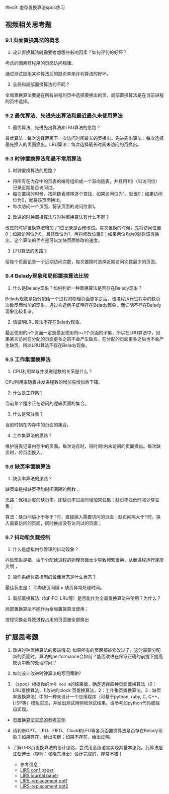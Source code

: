 #lec9: 虚存置换算法spoc练习

## 视频相关思考题

### 9.1 页面置换算法的概念

1. 设计置换算法时需要考虑哪些影响因素？如何评判的好坏？

考虑的因素有程序的页面访问规律。

通过测试应用某种算法后的缺页率来评判算法的好坏。

2. 全局和局部置换算法的不同？

全局置换算法要是在所有进程的页中选择要换出的页，局部置换算法是在当前进程的页中选择。

### 9.2 最优算法、先进先出算法和最近最久未使用算法

1. 最优算法、先进先出算法和LRU算法的思路？

最优算法：每次选择距离下一次访问时间最长的页换出。先进先出算法：每次选择最先换入的页面换出。LRU算法：每次选择最长时间未访问的页换出。

### 9.3 时钟置换算法和最不常用算法

1. 时钟置换算法的思路？

- 将所有在内存中的页表的编号组织成一个双向链表，并且用1位（叫访问位）记录近期是否访问过。
- 每次置换的时候，按照链表顺序逐个查找，如果访问位为1，就置0；如果访问位为0，就将该页面换出。
- 每次访问一个页面，将该页面的访问位置1。

2. 改进的时钟置换算法与时钟置换算法有什么不同？

改进的时钟置换算法增加了1位记录是否修改过。每次置换的时候，先将访问位置0；如果访问位为0，且修改位为1，再将修改位置0；如果两位均为0就将该页换出。这个算法的优点是可以加快页面修改的速度。

3. LFU算法的思路？

给每个页面记录一个近期访问次数，每次置换时选择近期访问次数最少的页面。

### 9.4 Belady现象和局部置换算法比较

1. 什么是Belady现象？如何判断一种置换算法是否存在Belady现象？

Belady现象是指分配给一个进程的物理页面更多之后，该进程运行过程中的缺页次数反而增加的现象。通过构造例子证明存在Belady现象，而证明不存在Belady现象比较复杂。

2. 请证明LRU算法不存在Belady现象。

最近使用的n个页面一定是最近使用的n+1个页面的子集，所以在LRU算法中，如果某次访问在分配的页面更多之前不会产生缺页，在分配的页面更多之后也不会产生缺页。所以LRU算法不存在Belady现象。

### 9.5 工作集置换算法

1. CPU利用率与并发进程数的关系是什么？

CPU利用率随着并发进程数的增加先增加后下降。

2. 什么是工作集？

当前某个程序正在访问的逻辑页面的集合。

3. 什么是常驻集？

当前时刻在内存中的页面的集合。

4. 工作集算法的思路？

维护链表记录内存中的页面。每次访存时，将时间t内未访问的页面换出。每次缺页时，将页面换入。

### 9.6 缺页率置换算法

1. 缺页率算法的思路？

缺页率是指缺页平均时间间隔的倒数；

思路：保持适度的缺页率。即缺页率过高时增加常驻集；缺页率过低时减少常驻集；

算法：缺页间隔小于等于T时，直接换入需要访问的页面；缺页间隔大于T时，换入需要访问的页面，同时换出没有访问过的页面；

### 9.7 抖动和负载控制

1. 什么是虚拟内存管理的抖动现象？

抖动现象是指，由于分配给进程的物理页面太少导致频繁置换，从而进程运行速度变慢；

2. 操作系统负载控制的最佳状态是什么状态？

最佳状态是： 平均缺页间隔 = 缺页异常处理时间。

3. 局部置换算法（如FIFO, LRU等）是否能作为全局置换算法来使用？为什么？

局部置换算法不能作为全局置换算法使用；

进程切换会导致进程占用的页面被全部换出

## 扩展思考题

1. 改进时钟置换算法的极端情况: 如果所有的页面都被修改过了，这时需要分配新的页面时，算法的performance会如何？能否改进在保证正确的前提下提高缺页中断的处理时间？

2. 如何设计改进时钟算法的写回策略?

3. （spoc）根据你的`学号 mod 4`的结果值，确定选择四种页面置换算法（0：LRU置换算法，1:改进的clock 页置换算法，2：工作集页置换算法，3：缺页率置换算法）中的一种来设计一个应用程序（可基于python, ruby, C, C++，LISP等）模拟实现，并给出测试用例和测试结果。请参考如python代码或独自实现。
 - [页置换算法实现的参考实例](https://github.com/chyyuu/ucore_lab/blob/master/related_info/lab3/page-replacement-policy.py)

4. 请判断OPT、LRU、FIFO、Clock和LFU等各页面置换算法是否存在Belady现象？如果存在，给出实例；如果不存在，给出证明。

5. 了解LIRS页置换算法的设计思路，尝试用高级语言实现其基本思路。此算法是江松博士（导师：张晓东博士）设计完成的，非常不错！
	- 参考信息：
 	- [LIRS conf paper](http://www.ece.eng.wayne.edu/~sjiang/pubs/papers/jiang02_LIRS.pdf)
	 - [LIRS journal paper](http://www.ece.eng.wayne.edu/~sjiang/pubs/papers/jiang05_LIRS.pdf)
	 - [LIRS-replacement ppt1](http://dragonstar.ict.ac.cn/course_09/XD_Zhang/(6)-LIRS-replacement.pdf)
	 - [LIRS-replacement ppt2](http://www.ece.eng.wayne.edu/~sjiang/Projects/LIRS/sig02.ppt)
